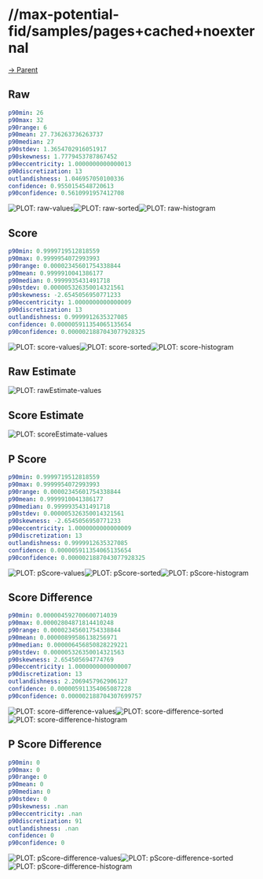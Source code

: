 
# //max-potential-fid/samples/pages+cached+noexternal

[→ Parent](../..)


## Raw


```yaml
p90min: 26
p90max: 32
p90range: 6
p90mean: 27.736263736263737
p90median: 27
p90stdev: 1.3654702916051917
p90skewness: 1.7779453787867452
p90eccentricity: 1.0000000000000013
p90discretization: 13
outlandishness: 1.046957050100336
confidence: 0.9550154548720613
p90confidence: 0.5610991957412708

```

![PLOT: raw-values](./raw/values.svg)![PLOT: raw-sorted](./raw/sorted.svg)![PLOT: raw-histogram](./raw/histogram.svg)
## Score


```yaml
p90min: 0.9999719512818559
p90max: 0.9999954072993993
p90range: 0.00002345601754338844
p90mean: 0.9999910041386177
p90median: 0.9999935431491718
p90stdev: 0.000005326350014321561
p90skewness: -2.6545056950771233
p90eccentricity: 1.0000000000000009
p90discretization: 13
outlandishness: 0.9999912635327085
confidence: 0.000005911354065135654
p90confidence: 0.0000021887043077928325

```

![PLOT: score-values](./score/values.svg)![PLOT: score-sorted](./score/sorted.svg)![PLOT: score-histogram](./score/histogram.svg)
## Raw Estimate

![PLOT: rawEstimate-values](./rawEstimate/values.svg)
## Score Estimate

![PLOT: scoreEstimate-values](./scoreEstimate/values.svg)
## P Score


```yaml
p90min: 0.9999719512818559
p90max: 0.9999954072993993
p90range: 0.00002345601754338844
p90mean: 0.9999910041386177
p90median: 0.9999935431491718
p90stdev: 0.000005326350014321561
p90skewness: -2.6545056950771233
p90eccentricity: 1.0000000000000009
p90discretization: 13
outlandishness: 0.9999912635327085
confidence: 0.000005911354065135654
p90confidence: 0.0000021887043077928325

```

![PLOT: pScore-values](./pScore/values.svg)![PLOT: pScore-sorted](./pScore/sorted.svg)![PLOT: pScore-histogram](./pScore/histogram.svg)
## Score Difference


```yaml
p90min: 0.000004592700600714039
p90max: 0.00002804871814410248
p90range: 0.00002345601754338844
p90mean: 0.00000899586138256971
p90median: 0.000006456850828229221
p90stdev: 0.000005326350014321563
p90skewness: 2.654505694774769
p90eccentricity: 1.0000000000000007
p90discretization: 13
outlandishness: 2.2069457962906127
confidence: 0.000005911354065087228
p90confidence: 0.000002188704307699757

```

![PLOT: score-difference-values](./score-difference/values.svg)![PLOT: score-difference-sorted](./score-difference/sorted.svg)![PLOT: score-difference-histogram](./score-difference/histogram.svg)
## P Score Difference


```yaml
p90min: 0
p90max: 0
p90range: 0
p90mean: 0
p90median: 0
p90stdev: 0
p90skewness: .nan
p90eccentricity: .nan
p90discretization: 91
outlandishness: .nan
confidence: 0
p90confidence: 0

```

![PLOT: pScore-difference-values](./pScore-difference/values.svg)![PLOT: pScore-difference-sorted](./pScore-difference/sorted.svg)![PLOT: pScore-difference-histogram](./pScore-difference/histogram.svg)